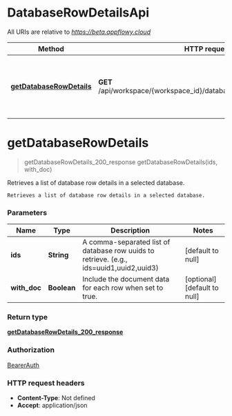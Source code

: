 # DatabaseRowDetailsApi

All URIs are relative to *https://beta.appflowy.cloud*

| Method | HTTP request | Description |
|------------- | ------------- | -------------|
| [**getDatabaseRowDetails**](DatabaseRowDetailsApi.md#getDatabaseRowDetails) | **GET** /api/workspace/{workspace_id}/database/{database_id}/row/detail | Retrieves a list of database row details in a selected database. |


<a name="getDatabaseRowDetails"></a>
# **getDatabaseRowDetails**
> getDatabaseRowDetails_200_response getDatabaseRowDetails(ids, with\_doc)

Retrieves a list of database row details in a selected database.

    Retrieves a list of database row details in a selected database. 

### Parameters

|Name | Type | Description  | Notes |
|------------- | ------------- | ------------- | -------------|
| **ids** | **String**| A comma-separated list of database row uuids to retrieve. (e.g., ids&#x3D;uuid1,uuid2,uuid3) | [default to null] |
| **with\_doc** | **Boolean**| Include the document data for each row when set to true. | [optional] [default to null] |

### Return type

[**getDatabaseRowDetails_200_response**](../Models/getDatabaseRowDetails_200_response.md)

### Authorization

[BearerAuth](../README.md#BearerAuth)

### HTTP request headers

- **Content-Type**: Not defined
- **Accept**: application/json

